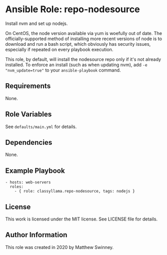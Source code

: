 # Ansible Role: repo-nodesource

Install nvm and set up nodejs.

On CentOS, the node version available via yum is woefully out of date. The officially-supported method of installing more recent versions of node is to download and run a bash script, which obviously has security issues, especially if repeated on every playbook execution.

This role, by default, will install the nodesource repo only if it's not already installed. To enforce an install (such as when updating nvm), add ` -e "nvm_update=true" ` to your `ansible-playbook` command.

## Requirements

None.

## Role Variables

See `defaults/main.yml` for details.

## Dependencies

None.

## Example Playbook

    - hosts: web-servers
      roles:
        - { role: classyllama.repo-nodesource, tags: nodejs }


## License

This work is licensed under the MIT license. See LICENSE file for details.

## Author Information

This role was created in 2020 by Matthew Swinney.
